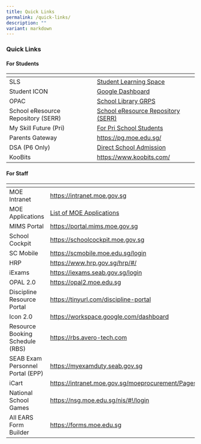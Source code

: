 ```yaml
---
title: Quick Links
permalink: /quick-links/
description: ""
variant: markdown
---
```

### Quick Links 

#### For Students

<table>
	<thead>
  <tr>
    <th></th>
    <th></th>
  </tr>
</thead>
  <tbody><tr>
    <td>SLS</td>
    <td><a href="https://vle.learning.moe.edu.sg/">Student Learning Space</a>   <br></td>
  </tr>
  <tr>
    <td>Student ICON</td>
    <td><a href="https://icon.moe.edu.sg/">Google Dashboard</a></td>
  </tr>
  <tr>
    <td>OPAC</td>
    <td><a href="https://schoolibrary.moe.edu.sg/greenridgepri">School Library GRPS</a> </td>
  </tr>
  <tr>
    <td>School eResource Repository (SERR)</td>
    <td><a href="https://schoolibrary.moe.edu.sg/eresourcespri/cgi-bin/spydus.exe/MSGTRN/WPAC/HOME">School eResource Repository (SERR)</a></td>
  </tr>
  <tr>
    <td>My Skill Future (Pri)</td>
    <td><a href="https://www.myskillsfuture.gov.sg/content/student/en/primary.html" target="_blank">For Pri School Students</a><br></td>
  </tr>
		<tr>
    <td>Parents Gateway</td>
    <td><a href="https://pg.moe.edu.sg/" target="_blank">https://pg.moe.edu.sg/</a><br></td>
  </tr>
  <tr>
    <td>DSA (P6 Only)</td>
    <td><a href="https://www.moe.gov.sg/secondary/dsa/application">Direct School Admission</a></td>
  </tr>
		 <tr>
    <td>KooBits</td>
    <td><a href="https://www.koobits.com/">https://www.koobits.com/</a></td>
  </tr>
  </tbody></table>


#### For Staff

<table>
	<thead>
  <tr>
    <th></th>
    <th></th>
  </tr>
</thead>
  <tbody><tr>
    <td>MOE Intranet</td>
    <td><a href="https://intranet.moe.gov.sg/">https://intranet.moe.gov.sg </a></td>
  </tr>
  <tr>
    <td>MOE Applications</td>
    <td><a href="https://intranet.moe.gov.sg/my-workspace-admin/Pages/applications/index.aspx">List of MOE Applications</a> </td>
  </tr>
  <tr>
    <td>MIMS Portal<br></td>
    <td><a href="https://portal.mims.moe.gov.sg/" target="_blank">https://portal.mims.moe.gov.sg</a> </td>
  </tr>
		 <tr>
    <td>School Cockpit <br></td>
    <td><a href="https://schoolcockpit.moe.gov.sg/" target="_blank">https://schoolcockpit.moe.gov.sg</a> </td>
  </tr>
  <tr>
    <td>SC Mobile</td>
    <td><a href="https://scmobile.moe.edu.sg/login">https://scmobile.moe.edu.sg/login</a></td>
  </tr>
  <tr>
    <td>HRP<br></td>
    <td><a href="https://www.hrp.gov.sg/" target="_blank">https://www.hrp.gov.sg/hrp/#/</a><br></td>
  </tr>
  <tr>
    <td>iExams<br></td>
    <td><a href="https://iexams.seab.gov.sg/login">https://iexams.seab.gov.sg/login</a><br></td>
  </tr>
  <tr>
    <td>OPAL 2.0<br></td>
    <td><a href="https://opal2.moe.edu.sg/">https://opal2.moe.edu.sg</a></td>
  </tr><tr>
    <td>Discipline Resource Portal<br></td>
    <td><a href="https://tinyurl.com/discipline-portal" target="_blank">https://tinyurl.com/discipline-portal</a></td>
  </tr>
  <tr>
  </tr>
  <tr>
    <td>Icon 2.0</td>
    <td><a href="https://workspace.google.com/dashboard">https://workspace.google.com/dashboard</a></td>
  </tr>
  <tr>
    <td>Resource Booking Schedule (RBS)</td>
    <td><a href="https://rbs.avero-tech.com/">https://rbs.avero-tech.com</a></td>
  </tr>
		<tr>
    <td>SEAB Exam Personnel Portal (EPP)</td>
    <td><a href="https://myexamduty.seab.gov.sg/">https://myexamduty.seab.gov.sg</a></td>
  </tr>
  <tr>
    <td>iCart</td>
    <td><a href="https://intranet.moe.gov.sg/moeprocurement/Pages/iCart.aspx" target="_blank">https://intranet.moe.gov.sg/moeprocurement/Pages/iCart.aspx</a><br></td>
  </tr>
  <tr>
    <td>National School Games</td>
    <td><a href="https://nsg.moe.edu.sg/nis/#!/login">https://nsg.moe.edu.sg/nis/#!/login</a></td>
  </tr>
  <tr>
    <td>All EARS Form Builder</td>
    <td><a href="https://forms.moe.edu.sg/" target="_blank">https://forms.moe.edu.sg</a><br></td>
  </tr></tbody></table>